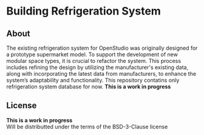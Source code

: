 # Building Refrigeration System 
## **About**

The existing refrigeration system for OpenStudio was originally designed for a prototype supermarket model. To support the development of new modular space types, it is crucial to refactor the system. This process includes refining the design by utilizing the manufacturer's existing data, along with incorporating the latest data from manufacturers, to enhance the system’s adaptability and functionality. This repository contatins only refrigeration system database for now. **This is a work in progress**  

## **License**
**This is a work in progress**  
Will be distributted under the terms of the BSD-3-Clause license
